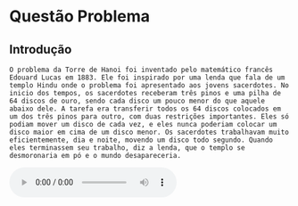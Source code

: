 # Questão Problema

## Introdução
    O problema da Torre de Hanoi foi inventado pelo matemático francês Edouard Lucas em 1883. Ele foi inspirado por uma lenda que fala de um templo Hindu onde o problema foi apresentado aos jovens sacerdotes. No inicio dos tempos, os sacerdotes receberam três pinos e uma pilha de 64 discos de ouro, sendo cada disco um pouco menor do que aquele abaixo dele. A tarefa era transferir todos os 64 discos colocados em um dos três pinos para outro, com duas restrições importantes. Eles só podiam mover um disco de cada vez, e eles nunca poderiam colocar um disco maior em cima de um disco menor. Os sacerdotes trabalhavam muito eficientemente, dia e noite, movendo um disco todo segundo. Quando eles terminassem seu trabalho, diz a lenda, que o templo se desmoronaria em pó e o mundo desapareceria.


<audio controls>
  <source src="https://github.com/projeto-de-algoritmos/D-C-Apre-DC/blob/master/assets/audios/teste1.m4a?raw=true" type="audio/mpeg">
</audio>

